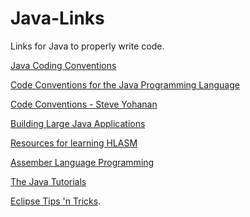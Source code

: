 # Java-Links
Links for Java to properly write code.


 <a href="https://www.oracle.com/technetwork/java/codeconventions-150003.pdf">Java Coding Conventions</a>

 <a href="https://www.oracle.com/java/technologies/javase/codeconventions-introduction.html"> Code Conventions for the Java Programming Language </a>

 <a href="http://yohanan.org/steve/projects/java-code-conventions#sec-code-example">Code Conventions - Steve Yohanan</a>

 <a href="https://cs.lmu.edu/~ray/notes/largejavaapps/#:~:text=There%20can%20be%20thousands%20of,many%20classes%20written%20by%20others.">Building Large Java Applications</a>

 <a href="https://www.reddit.com/r/mainframe/comments/wpuuzk/resources_for_learning_hlasm/">Resources for learning HLASM</a>

 <a href="http://zseries.marist.edu/enterprisesystemseducation/assemblerlanguageresources/Assembler.V2.alntext%20V2.00.pdf">Assember Language Programming</a>

 <a href="https://docs.oracle.com/javase/tutorial/uiswing//index.html">The Java Tutorials</a>


 <a href="https://courses.cs.washington.edu/courses/cse143/17su/eclipse_tutorial/tricks.shtml"> Eclipse Tips 'n Tricks</a>.
 
